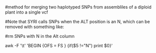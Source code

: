 #method for merging two haplotyped SNPs from assembliles of a diploid plant into a single vcf

#Note that SYRI calls SNPs when the ALT position is an N, which can be removed with something like:

#rm SNPs with N in the Alt column
  
  awk -F '\t' 'BEGIN {OFS = FS } {if($5 !="N") print $0}'

